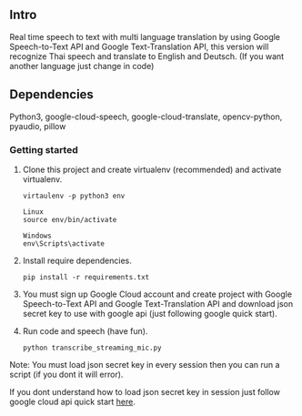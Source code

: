 ## Intro

Real time speech to text with multi language translation by using Google Speech-to-Text API and Google Text-Translation API,
this version will recognize Thai speech and translate to English and Deutsch. (If you want another language just change in code)

## Dependencies

Python3, google-cloud-speech, google-cloud-translate, opencv-python, pyaudio, pillow

### Getting started

1. Clone this project and create virtualenv (recommended) and activate virtualenv.
    ```
    virtaulenv -p python3 env
 
    Linux
    source env/bin/activate
    
    Windows
    env\Scripts\activate
    ```
    
2. Install require dependencies.
    ```
    pip install -r requirements.txt
    ```
    
3. You must sign up Google Cloud account and create project with Google Speech-to-Text API and Google Text-Translation API and download json secret key to use with google api (just following google quick start).


4. Run code and speech (have fun).
    ```
    python transcribe_streaming_mic.py
    ```
  
Note: You must load json secret key in every session then you can run a script (if you dont it will error).

If you dont understand how to load json secret key in session just follow google cloud api quick start [here](https://cloud.google.com/iam/docs/quickstart-client-libraries).
